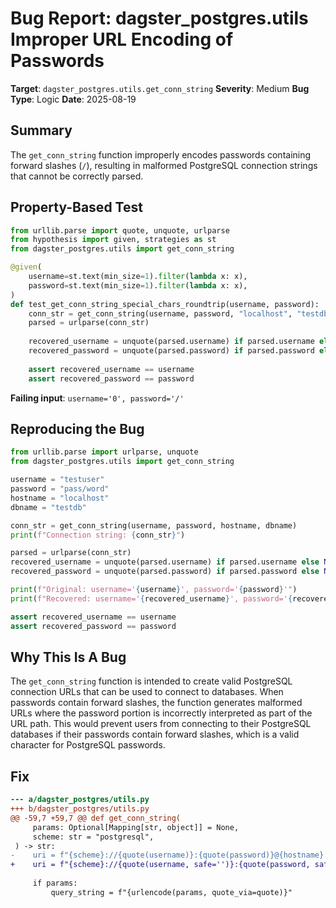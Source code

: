 # Bug Report: dagster_postgres.utils Improper URL Encoding of Passwords

**Target**: `dagster_postgres.utils.get_conn_string`
**Severity**: Medium
**Bug Type**: Logic
**Date**: 2025-08-19

## Summary

The `get_conn_string` function improperly encodes passwords containing forward slashes (`/`), resulting in malformed PostgreSQL connection strings that cannot be correctly parsed.

## Property-Based Test

```python
from urllib.parse import quote, unquote, urlparse
from hypothesis import given, strategies as st
from dagster_postgres.utils import get_conn_string

@given(
    username=st.text(min_size=1).filter(lambda x: x),
    password=st.text(min_size=1).filter(lambda x: x),
)
def test_get_conn_string_special_chars_roundtrip(username, password):
    conn_str = get_conn_string(username, password, "localhost", "testdb")
    parsed = urlparse(conn_str)
    
    recovered_username = unquote(parsed.username) if parsed.username else ""
    recovered_password = unquote(parsed.password) if parsed.password else ""
    
    assert recovered_username == username
    assert recovered_password == password
```

**Failing input**: `username='0', password='/'`

## Reproducing the Bug

```python
from urllib.parse import urlparse, unquote
from dagster_postgres.utils import get_conn_string

username = "testuser"
password = "pass/word"
hostname = "localhost"
dbname = "testdb"

conn_str = get_conn_string(username, password, hostname, dbname)
print(f"Connection string: {conn_str}")

parsed = urlparse(conn_str)
recovered_username = unquote(parsed.username) if parsed.username else None
recovered_password = unquote(parsed.password) if parsed.password else None

print(f"Original: username='{username}', password='{password}'")
print(f"Recovered: username='{recovered_username}', password='{recovered_password}'")

assert recovered_username == username
assert recovered_password == password
```

## Why This Is A Bug

The `get_conn_string` function is intended to create valid PostgreSQL connection URLs that can be used to connect to databases. When passwords contain forward slashes, the function generates malformed URLs where the password portion is incorrectly interpreted as part of the URL path. This would prevent users from connecting to their PostgreSQL databases if their passwords contain forward slashes, which is a valid character for PostgreSQL passwords.

## Fix

```diff
--- a/dagster_postgres/utils.py
+++ b/dagster_postgres/utils.py
@@ -59,7 +59,7 @@ def get_conn_string(
     params: Optional[Mapping[str, object]] = None,
     scheme: str = "postgresql",
 ) -> str:
-    uri = f"{scheme}://{quote(username)}:{quote(password)}@{hostname}:{port}/{db_name}"
+    uri = f"{scheme}://{quote(username, safe='')}:{quote(password, safe='')}@{hostname}:{port}/{db_name}"
 
     if params:
         query_string = f"{urlencode(params, quote_via=quote)}"
```